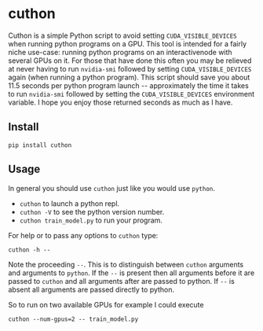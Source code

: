 # cuthon
Cuthon is a simple Python script to avoid setting `CUDA_VISIBLE_DEVICES` when
running python programs on a GPU. This tool is intended for a fairly niche
use-case: running python programs on an interactivenode with several GPUs on
it. For those that have done this often you may be relieved at never having to
run `nvidia-smi` followed by setting `CUDA_VISIBLE_DEVICES` again (when running
a python program). This script should save you about 11.5 seconds per python
program launch -- approximately the time it takes to run `nvidia-smi` followed
by setting the `CUDA_VISIBLE_DEVICES` environment variable. I hope you enjoy
those returned seconds as much as I have.

## Install

```
pip install cuthon
```

## Usage

In general you should use `cuthon` just like you would use `python`.
- `cuthon` to launch a python repl.
- `cuthon -V` to see the python version number.
- `cuthon train_model.py` to run your program.

For help or to pass any options to `cuthon` type:
```
cuthon -h --
```

Note the proceeding `--`. This is to distinguish between `cuthon` arguments and
arguments to `python`. If the `--` is present then all arguments before it are
passed to `cuthon` and all arguments after are passed to python. If `--` is
absent all arguments are passed directly to python.

So to run on two available GPUs for example I could execute

```
cuthon --num-gpus=2 -- train_model.py 
```
